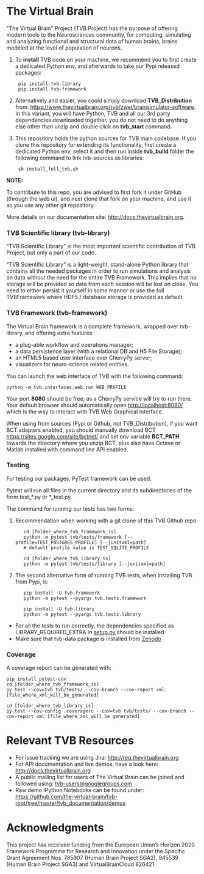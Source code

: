 
# The Virtual Brain

"The Virtual Brain" Project (TVB Project) has the purpose of offering 
modern tools to the Neurosciences community, for computing, simulating
and analyzing functional and structural data of human brains, brains modeled 
at the  level of population of neurons.


1. To **install** TVB code on your machine, we recommend you to first create a dedicated 
 Python env, and afterwards to take our Pypi released packages:

        pip install tvb-library
        pip install tvb-framework
   
2. Alternatively and easier, you could simply download **TVB_Distribution** from:
<https://www.thevirtualbrain.org/tvb/zwei/brainsimulator-software>. In this
variant, you will have Python, TVB and all our 3rd party dependencies downloaded together, 
you do not need to do anything else other than unzip and double click on **tvb_start** command.

3. This repository holds the python sources for TVB main codebase. 
  If you clone this repository for extending its functionality, first create a dedicated Python 
  env, select it and then run inside **tvb_build** folder the following command to link 
  tvb-sources as libraries:
    
        sh install_full_tvb.sh


**NOTE:**

To contribute to this repo, you are advised to first fork it under GitHub (through the web ui), 
and next clone that fork on your machine, and use it as you use any other git repository.

More details on our documentation site: <http://docs.thevirtualbrain.org>.

   
### TVB Scientific library (tvb-library)

"TVB Scientific Library" is the most important scientific contribution
of TVB Project, but only a part of our code. 

"TVB Scientific Library" is a light-weight, stand-alone Python library
that contains all the needed packages in order to run simulations and
analysis on data without the need for the entire TVB Framework. This
implies that no storage will be provided so data from each session will
be lost on close. You need to either persist it yourself in some manner
or use the full TVBFramework where HDF5 / database storage is provided
as default.

   
### TVB Framework (tvb-framework)

The Virtual Brain framework is a complete framework, wrapped over tvb-library, 
and offering extra features:

-  a plug-able workflow and operations manager;
-  a data persistence layer (with a relational DB and H5 File Storage);
-  an HTML5 based user interface over CherryPy server;
-  visualizers for neuro-science related entities.
 
You can launch the web interface of TVB with the following command:

    python -m tvb.interfaces.web.run WEB_PROFILE
    
Your port **8080** should be free, as a CherryPy service will try to run there.
Your default browser should automatically open <http://localhost:8080/> which is the way to
interact with TVB Web Graphical Interface.

When using from sources (Pypi or Github, not TVB_Distribution), if you want BCT adapters 
enabled, you should manually download BCT <https://sites.google.com/site/bctnet/>
and set env variable **BCT_PATH** towards the directory where you unzip BCT, plus also 
have Octave or Matlab installed with command line API enabled.
    
### Testing

For testing our packages, PyTest framework can be used. 

Pytest will run all files in the current directory and its subdirectories
of the form test_*.py or *_test.py.

The command for running our tests has two forms:

  1. Recommendation when working with a git clone of this TVB Github repo:
  
            cd [folder_where_tvb_framework_is]
            python -m pytest tvb/tests/framework [--profile=TEST_POSTGRES_PROFILE] [--junitxml=path]
            # default profile value is TEST_SQLITE_PROFILE
    
            cd [folder_where_tvb_library_is]
            python -m pytest tvb/tests/library [--junitxml=path]

  2. The second alternative form of running TVB tests, when installing TVB from Pypi, is:
        
            pip install -U tvb-framework
            python -m pytest --pyargs tvb.tests.framework
    
            pip install -U tvb-library
            python -m pytest --pyargs tvb.tests.library
    
- For all the tests to run correctly, the dependencies specified as LIBRARY_REQUIRED_EXTRA in [setup.py](https://github.com/the-virtual-brain/tvb-root/blob/master/tvb_library/setup.py) should be installed
- Make sure that tvb-data package is installed from [Zenodo](https://zenodo.org/record/4263723)

### Coverage

A coverage report can be generated with:

    pip install pytest-cov
    cd [folder_where_tvb_framework_is]
    py.test --cov=tvb tvb/tests/ --cov-branch --cov-report xml:[file_where_xml_will_be_generated]

    cd [folder_where_tvb_library_is]
    py.test --cov-config .coveragerc --cov=tvb tvb/tests/ --cov-branch --cov-report xml:[file_where_xml_will_be_generated]


# Relevant TVB Resources

- For issue tracking we are using Jira: http://req.thevirtualbrain.org
- For API documentation and live demos, have a look here: http://docs.thevirtualbrain.org
- A public mailing list for users of The Virtual Brain can be joined and followed 
  using: tvb-users@googlegroups.com
- Raw demo IPython Notebooks can be found under: 
  https://github.com/the-virtual-brain/tvb-root/tree/master/tvb_documentation/demos
  
#  Acknowledgments
This project has received funding from the European Union’s Horizon 2020 Framework Programme for Research and Innovation under the Specific Grant Agreement Nos. 785907 (Human Brain Project SGA2), 945539 (Human Brain Project SGA3) and VirtualBrainCloud 826421.
